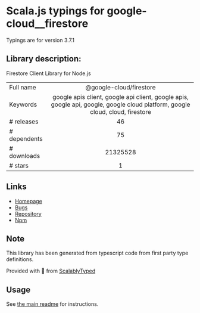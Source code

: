 
# Scala.js typings for google-cloud__firestore

Typings are for version 3.7.1

## Library description:
Firestore Client Library for Node.js

|                    |                 |
| ------------------ | :-------------: |
| Full name          | @google-cloud/firestore |
| Keywords           | google apis client, google api client, google apis, google api, google, google cloud platform, google cloud, cloud, firestore |
| # releases         | 46 |
| # dependents       | 75 |
| # downloads        | 21325528 |
| # stars            | 1 |

## Links
- [Homepage](https://github.com/googleapis/nodejs-firestore#readme)
- [Bugs](https://github.com/googleapis/nodejs-firestore/issues)
- [Repository](https://github.com/googleapis/nodejs-firestore)
- [Npm](https://www.npmjs.com/package/%40google-cloud%2Ffirestore)
    


## Note
This library has been generated from typescript code from first party type definitions.

Provided with :purple_heart: from [ScalablyTyped](https://github.com/oyvindberg/ScalablyTyped)

## Usage
See [the main readme](../../readme.md) for instructions.


